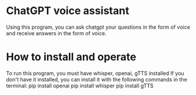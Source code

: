 # ChatGPT voice assistant
Using this program, you can ask chatgpt your questions in the form of voice and receive answers in the form of voice.
# How to install and operate 
To run this program, you must have whisper, openai, gTTS installed
If you don't have it installed, you can install it with the following commands in the terminal:
pip install openai
pip install whisper
pip install gTTS

